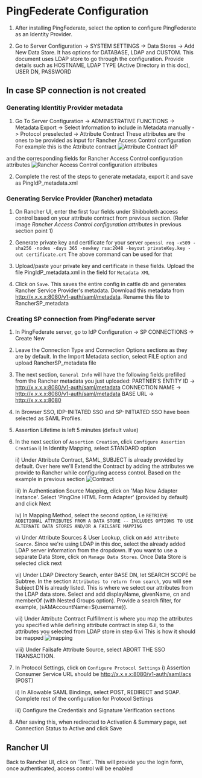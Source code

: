 <h1> PingFederate Configuration </h1>

1. After installing PingFederate, select the option to configure PingFederate as an Identity Provider.

2. Go to Server Configuration -> SYSTEM SETTINGS -> Data Stores -> Add New Data Store. It has options for DATABASE, LDAP and CUSTOM. This document uses LDAP store to go through the configuration. Provide details such as HOSTNAME, LDAP TYPE (Active Directory in this doc), USER DN, PASSWORD

<h2> In case SP connection is not created </h2>
<h3> Generating Identitiy Provider metadata </h3>

1. Go To Server Configuration -> ADMINISTRATIVE FUNCTIONS -> Metadata Export -> Select Information to include in Metadata manually -> Protocol preselected -> Attribute Contract
These attributes are the ones to be provided as input for Rancher Access Control configuration
For example this is the Attribute contract
![Attribute Contract IdP](https://github.com/mrajashree/Documents/blob/master/images/IdP-metadata-creation.png)

and the corresponding fields for Rancher Access Control configuration attributes
![Rancher Access Control configuration attributes](https://github.com/mrajashree/Documents/blob/master/images/Rancher-Attributes.png)

2. Complete the rest of the steps to generate metadata, export it and save as PingIdP_metadata.xml

<h3> Generating Service Provider (Rancher) metadata </h3>

1. On Rancher UI, enter the first four fields under Shibboleth access control based on your attribute contract from previous section. (Refer image *Rancher Access Control configuration attributes* in previous section point 1)

2. Generate private key and certificate for your server
`openssl req -x509 -sha256 -nodes -days 365 -newkey rsa:2048 -keyout privateKey.key -out certificate.crt`
The above command can be used for that
3. Upload/paste your private key and certificate in these fields. Upload the file PingIdP_metadata.xml in the field for `Metadata XML`

4. Click on `Save`. This saves the entire config in cattle db and generates Rancher Service Provider's metadata.
Download this metadata from http://x.x.x.x:8080/v1-auth/saml/metadata. Rename this file to RancherSP_metadata

<h3> Creating SP connection from PingFederate server </h3>

1. In PingFederate server, go to IdP Configuration -> SP CONNECTIONS -> Create New

2. Leave the Connection Type and Connection Options sections as they are by default. In the Import Metadata section, select FILE option and upload RancherSP_metadata file

3. The next section, `General Info` will have the following fields prefilled from the Rancher metadata you just uploaded: 
PARTNER'S ENTITY ID -> http://x.x.x.x:8080/v1-auth/saml/metadata
CONNECTION NAME -> http://x.x.x.x:8080/v1-auth/saml/metadata
BASE URL -> http://x.x.x.x:8080

4. In Browser SSO, IDP-INITATED SSO and SP-INITIATED SSO have been selected as SAML Profiles. 

5. Assertion Lifetime is left 5 minutes (default value)

6. In the next section of `Assertion Creation`, click `Configure Assertion Creation`
	i) In Identity Mapping, select STANDARD option
	
	ii) Under Attribute Contract, SAML_SUBJECT is already provided by default. Over here we'll Extend the Contract by adding the attributes we provide to Rancher while configuring access control. Based on the example in previous section
	![Contract](https://github.com/mrajashree/Documents/blob/master/images/Attribute-Contract-SP%20connection.png)
	
	iii) In Authentication Source Mapping, click on 'Map New Adapter Instance'. Select 'PingOne HTML Form Adapter' (provided by default) and click Next
	
	iv) In Mapping Method, select the second option, i.e 
	`RETRIEVE ADDITIONAL ATTRIBUTES FROM A DATA STORE -- INCLUDES OPTIONS TO USE ALTERNATE DATA STORES AND/OR A FAILSAFE MAPPING`
	
	v) Under Attribute Sources & User Lookup, click on `Add Attribute Source`. Since we're using LDAP in this doc, select the already added LDAP server information from the dropdown. If you want to use a separate Data Store, click on `Manage Data Stores`. Once Data Store is selected click next
	
	vi) Under LDAP Directory Search, enter BASE DN, let SEARCH SCOPE be Subtree. In the section `Attributes to return from search`, you will see Subject DN is already listed. This is where we select our attributes from the LDAP data store. Select and add displayName, givenName, cn and memberOf (with Nested Groups option). Provide a search filter, for example, (sAMAccountName=${username}). 
	
	vii) Under Attribute Contract Fulfillment is where you map the attributes you specified while defining attribute contract in step 6.ii, to the attributes you selected from LDAP store in step 6.vi
	This is how it should be mapped
	![mapping](https://github.com/mrajashree/Documents/blob/master/images/AttributeContractFulfillment.png)
	
	viii) Under Failsafe Attribute Source, select ABORT THE SSO TRANSACTION.
	
7. In Protocol Settings, click on `Configure Protocol Settings`
	i) Assertion Consumer Service URL should be http://x.x.x.x:8080/v1-auth/saml/acs (POST)
	
	ii) In Allowable SAML Bindings, select POST, REDIRECT and SOAP. Complete rest of the configuration for Protocol Settings
	
	iii) Configure the Credentials and Signature Verification sections
	
8. After saving this, when redirected to Activation & Summary page, set Connection Status to Active and click Save

<h2> Rancher UI </h2>
Back to Rancher UI, click on `Test`. This will provide you the login form, once authenticated, access control will be enabled


